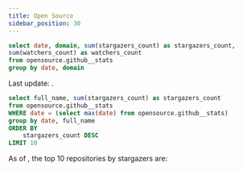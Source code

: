 ```yaml
---
title: Open Source
sidebar_position: 30
---
```



```sql github_stats
select date, domain, sum(stargazers_count) as stargazers_count,
sum(watchers_count) as watchers_count
from opensource.github__stats
group by date, domain
```

<Alert status="info">
Last update: <Value data={github_stats} column="date" agg="max" />.
</Alert>

<AreaChart
    data={github_stats}
    x=date
    y=stargazers_count
    series=domain
    title="Stargazers"
/>




```sql github_top_by_date
select full_name, sum(stargazers_count) as stargazers_count
from opensource.github__stats
WHERE date = (select max(date) from opensource.github__stats)
group by date, full_name
ORDER BY
    stargazers_count DESC
LIMIT 10
```

As of <Value data={github_stats} column="date" agg="max" />, the top 10 repositories by stargazers are:

<DataTable data={github_top_by_date}/>



<LastRefreshed prefix="Data last updated"/>
